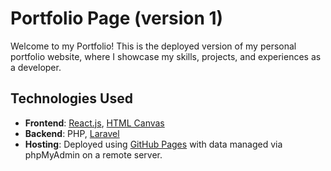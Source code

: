 # Portfolio Page (version 1)
Welcome to my Portfolio! This is the deployed version of my personal portfolio website, where I showcase my skills, projects, and experiences as a developer.
## Technologies Used
- **Frontend**: [React.js](https://reactjs.org/), [HTML Canvas](https://developer.mozilla.org/en-US/docs/Web/API/Canvas_API)
- **Backend**: PHP, [Laravel](https://laravel.com/)
- **Hosting**: Deployed using [GitHub Pages](https://wenhao-lu.github.io/) with data managed via phpMyAdmin on a remote server.

